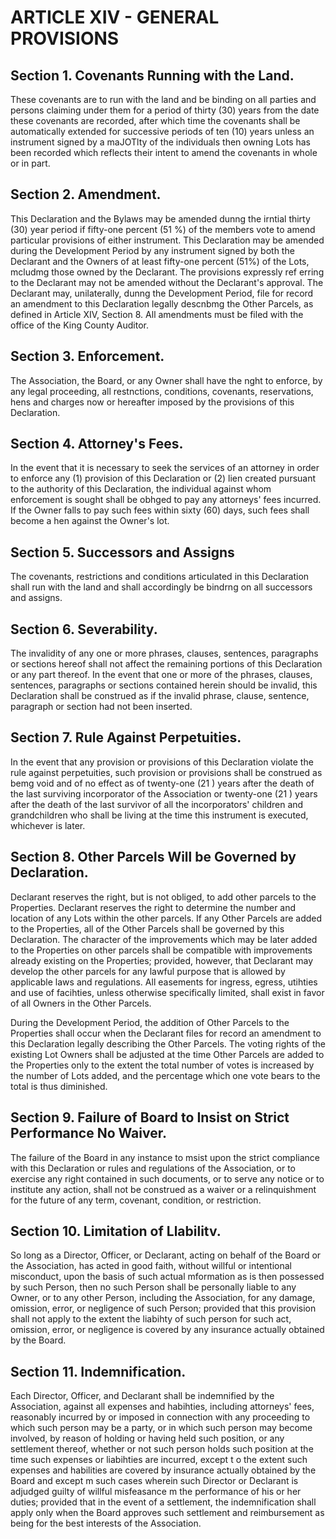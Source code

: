 # ARTICLE XIV - GENERAL PROVISIONS

## Section 1. Covenants Running with the Land.

These covenants are to run with
the land and be binding on all parties and persons claiming under them for a period of thirty
(30) years from the date these covenants are recorded, after which time the covenants shall
be automatically extended for successive periods of ten (10) years unless an instrument
signed by a maJOTlty of the individuals then owning Lots has been recorded which reflects
their intent to amend the covenants in whole or in part.

## Section 2. Amendment.

This Declaration and the Bylaws may be amended
dunng the irntial thirty (30) year period if fifty-one percent (51 %) of the members vote to
amend particular provisions of either instrument. This Declaration may be amended during
the Development Period by any instrument signed by both the Declarant and the Owners of
at least fifty-one percent (51%) of the Lots, mcludmg those owned by the Declarant. The
provisions expressly ref erring to the Declarant may not be amended without the Declarant's
approval. The Declarant may, unilaterally, dunng the Development Period, file for record an
amendment to this Declaration legally descnbmg the Other Parcels, as defined in Article XIV,
Section 8. All amendments must be filed with the office of the King County Auditor.

## Section 3. Enforcement.

The Association, the Board, or any Owner shall have
the nght to enforce, by any legal proceeding, all restnctions, conditions, covenants,
reservations, hens and charges now or hereafter imposed by the provisions of this
Declaration.

## Section 4. Attorney's Fees.

In the event that it is necessary to seek the services
of an attorney in order to enforce any (1) provision of this Declaration or (2) lien created
pursuant to the authority of this Declaration, the individual against whom enforcement is
sought shall be obhged to pay any attorneys' fees incurred. If the Owner falls to pay such
fees within sixty (60) days, such fees shall become a hen against the Owner's lot.

## Section 5. Successors and Assigns

The covenants, restrictions and conditions
articulated in this Declaration shall run with the land and shall accordingly be bindrng on all
successors and assigns.

## Section 6. Severability.

The invalidity of any one or more phrases, clauses,
sentences, paragraphs or sections hereof shall not affect the remaining portions of this
Declaration or any part thereof. In the event that one or more of the phrases, clauses,
sentences, paragraphs or sections contained herein should be invalid, this Declaration shall
be construed as if the invalid phrase, clause, sentence, paragraph or section had not been
inserted.

## Section 7. Rule Against Perpetuities.

In the event that any provision or
provisions of this Declaration violate the rule against perpetuities, such provision or
provisions shall be construed as bemg void and of no effect as of twenty-one (21 ) years after
the death of the last surviving incorporator of the Association or twenty-one (21 ) years after
the death of the last survivor of all the incorporators' children and grandchildren who shall be
living at the time this instrument is executed, whichever is later.

## Section 8. Other Parcels Will be Governed by Declaration.

Declarant reserves
the right, but is not obliged, to add other parcels to the Properties. Declarant reserves the
right to determine the number and location of any Lots within the other parcels.
If any Other Parcels are added to the Properties, all of the Other Parcels shall be governed
by this Declaration. The character of the improvements which may be later added to the
Properties on other parcels shall be compatible with improvements already existing on the
Properties; provided, however, that Declarant may develop the other parcels for any lawful
purpose that is allowed by applicable laws and regulations. All easements for ingress,
egress, utihties and use of facihties, unless otherwise specifically limited, shall exist in favor
of all Owners in the Other Parcels.

During the Development Period, the addition of Other Parcels to the Properties shall occur
when the Declarant files for record an amendment to this Declaration legally describing the
Other Parcels. The voting rights of the existing Lot Owners shall be adjusted at the time
Other Parcels are added to the Properties only to the extent the total number of votes is
increased by the number of Lots added, and the percentage which one vote bears to the
total is thus diminished.

## Section 9. Failure of Board to Insist on Strict Performance No Waiver.

The
failure of the Board in any instance to msist upon the strict compliance with this Declaration
or rules and regulations of the Association, or to exercise any right contained in such
documents, or to serve any notice or to institute any action, shall not be construed as a
waiver or a relinquishment for the future of any term, covenant, condition, or restriction.

## Section 10. Limitation of Llabilitv.

So long as a Director, Officer, or Declarant,
acting on behalf of the Board or the Association, has acted in good faith, without willful or
intentional misconduct, upon the basis of such actual mformation as is then possessed by
such Person, then no such Person shall be personally liable to any Owner, or to any other
Person, including the Association, for any damage, omission, error, or negligence of such
Person; provided that this provision shall not apply to the extent the liabihty of such person
for such act, omission, error, or negligence is covered by any insurance actually obtained by
the Board.

## Section 11. Indemnification.

Each Director, Officer, and Declarant shall be
indemnified by the Association, against all expenses and habihties, including attorneys' fees,
reasonably incurred by or imposed in connection with any proceeding to which such person
may be a party, or in which such person may become involved, by reason of holding or
having held such position, or any settlement thereof, whether or not such person holds such
position at the time such expenses or liabihties are incurred, except t o the extent such
expenses and habilities are covered by insurance actually obtained by the Board and except
m such cases wherein such Director or Declarant is adjudged guilty of willful misfeasance m
the performance of his or her duties; provided that in the event of a settlement, the
indemnification shall apply only when the Board approves such settlement and
reimbursement as being for the best interests of the Association.
